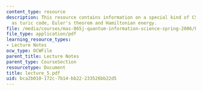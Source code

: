 ```yaml
---
content_type: resource
description: This resource contains information on a special kind of CSS code known
  as turic code, Euler's theorem and Hamiltonian energy.
file: /media/courses/mas-865j-quantum-information-science-spring-2006/bca2b010172c7b14bb22233526bb22d5_lecture_5.pdf
file_type: application/pdf
learning_resource_types:
- Lecture Notes
ocw_type: OCWFile
parent_title: Lecture Notes
parent_type: CourseSection
resourcetype: Document
title: lecture_5.pdf
uid: bca2b010-172c-7b14-bb22-233526bb22d5
---
```

